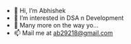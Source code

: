 - 👋 Hi, I’m Abhishek
- 👀 I’m interested in DSA n Development
- 🌱 Many more on the way yo...
- 📫 Mail me at ab29218@gmail.com

<!---
Chris29218/Chris29218 is a ✨ special ✨ repository because its `README.md` (this file) appears on your GitHub profile.
You can click the Preview link to take a look at your changes.
--->
